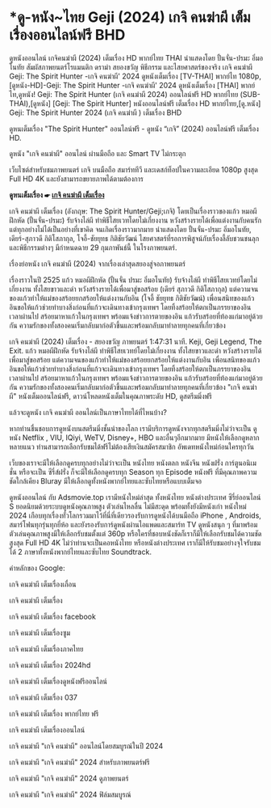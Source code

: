 

# *ดู-หนัง~ไทย Geji (2024) เกจิ คนฆ่าผี เต็มเรื่องออนไลน์ฟรี BHD

ดูหนังออนไลน์ เกจิคนฆ่าผี (2024) เต็มเรื่อง HD พากย์ไทย THAI นำแสดงโดย ปั้นจั่น-ปรมะ อิ่มอโนทัย สัมผัสภาพยนตร์โรแมนติก ดราม่า สยองขวัญ พิธีกรรม และไสยศาสตร์ของจริง เกจิ คนฆ่าผี Geji: The Spirit Hunter -เกจิ คนฆ่าผี' 2024 ดูหนังเต็มเรื่อง [TV-THAI] พากย์ไท 1080p,[ดูหนัง-HD]-Geji: The Spirit Hunter -เกจิ คนฆ่าผี' 2024 ดูหนังเต็มเรื่อง [THAI] พากย์ไท,ดูหนัง! Geji: The Spirit Hunter (เกจิ คนฆ่าผี 2024) ออนไลน์ฟรี HD พากย์ไทย (SUB-THAI),[ดูหนัง] [Geji: The Spirit Hunter] หนังออนไลน์ฟรี เต็มเรื่อง HD พากย์ไทย,[ดู.หนัง] Geji: The Spirit Hunter 2024 (เกจิ คนฆ่าผี ) เต็มเรื่อง BHD

ดูหนเต็มเรื่อง "The Spirit Hunter" ออนไลน์ฟรี - ดูหนัง “เกจิ” (2024) ออนไลน์ฟรี เต็มเรื่อง HD.

ดูหนัง "เกจิ คนฆ่าผี" ออนไลน์ ผ่านมือถือ และ Smart TV ไม่กระตุก

เว็บไซต์สำหรับชมภาพยนตร์ เกจิ บนมือถือ สมาร์ททีวี และเดสก์ท็อปในความละเอียด 1080p สูงสุด Full HD 4K และยังสามารถขยายภาพได้ตามต้องการ

**ดูหนเต็มเรื่อง ☛ [เกจิ คนฆ่าผี เต็มเรื่อง](https://adsmovie.top/th/1241429/geji-the-spirit-hunter.html)**

เกจิ คนฆ่าผี เต็มเรื่อง (อังกฤษ: The Spirit Hunter/Geji;เกจิ) โดยเป็นเรื่องราวของแก้ว หมอผีฝึกหัด (ปั้นจั่น-ปรมะ) รับจ้างไล่ผี ทำพิธีไสยเวทโดยไม่เกี่ยงงาน หวังสร้างรายได้เพื่อแต่งงานกับคนรักแต่ทุกอย่างไม่ได้เป็นอย่างที่เขาคิด จนเกิดเรื่องราวมากมาย นำแสดงโดย ปั้นจั่น-ปรมะ อิ่มอโนทัย, เดียร์-สุภาวดี กิติโสภากุล, โจอี้-ชัยยุทธ กิติชัยวัฒน์ ไสยศาสตร์ที่รอการพิสูจน์กับเรื่องลี้ลับชวนชนลุกและพิธีกรรมต่างๆ มีกำหนดฉาย 29 กุมภาพันธ์นี้ ในโรงภาพยนตร์.

เรื่องย่อหนัง เกจิ คนฆ่าผี (2024) จากเรื่องเล่าสุดสยองสู่จอภาพยนตร์

เรื่องราวในปี 2525 แก้ว หมอผีฝึกหัด (ปั้นจั่น ปรมะ อิ่มอโนทัย) รับจ้างไล่ผี ทำพิธีไสยเวทย์โดยไม่เกี่ยงงาน ทั้งไสยขาวและดำ หวังสร้างรายได้เพื่อมาสู่ขอสร้อย (เดียร์ สุภาวดี กิติโสภากุล) แต่ความจนของแก้วทำให้แม่ของสร้อยยกสร้อยให้แต่งงานกับอิน (โจอี้ ชัยยุทธ กิติชัยวัฒน์) เพื่อนสนิทของแก้ว อินขอให้แก้วช่วยทำบางสิ่งก่อนที่แก้วจะเดินทางเข้ากรุงเทพฯ โดยทิ้งสร้อยให้ตกเป็นภรรยาของอิน เวลาผ่านไป สร้อยมาหาแก้วในกรุงเทพฯ พร้อมแจ้งข่าวการตายของอิน แก้วรับสร้อยที่ท้องแก่มาอยู่ด้วยกัน ความรักของทั้งสองคนเริ่มกลับมาก่อตัวขึ้นและพร้อมกลับมาทำลายทุกคนที่เกี่ยวข้อง

เกจิ คนฆ่าผี (2024) เต็มเรื่อง - สยองขวัญ ภาพยนตร์ 1:47:31 นาที. Keji, Geji Legend, The Exit. แก้ว หมอผีฝึกหัด รับจ้างไล่ผี ทำพิธีไสยเวทย์โดยไม่เกี่ยงงาน ทั้งไสยขาวและดำ หวังสร้างรายได้เพื่อมาสู่ขอสร้อย แต่ความจนของแก้วทำให้แม่ของสร้อยยกสร้อยให้แต่งงานกับอิน เพื่อนสนิทของแก้ว อินขอให้แก้วช่วยทำบางสิ่งก่อนที่แก้วจะเดินทางเข้ากรุงเทพฯ โดยทิ้งสร้อยให้ตกเป็นภรรยาของอิน เวลาผ่านไป สร้อยมาหาแก้วในกรุงเทพฯ พร้อมแจ้งข่าวการตายของอิน แก้วรับสร้อยที่ท้องแก่มาอยู่ด้วยกัน ความรักของทั้งสองคนเริ่มกลับมาก่อตัวขึ้นและพร้อมกลับมาทำลายทุกคนที่เกี่ยวข้อง "เกจิ คนฆ่าผี" หนังเต็มออนไลน์ฟรี, ดาวน์โหลดหนังเต็มในคุณภาพระดับ HD, ดูสตรีมมิ่งฟรี

แล้วจะดูหนัง เกจิ คนฆ่าผี ออนไลน์เป็นภาษาไทยได้ที่ไหนบ้าง?

หากท่านชื่นชอบการดูหนังบนสตรีมมิ่งชั้นนำของโลก เรามีบริการดูหนังจากทุกสตรีมมิ่งไม่ว่าจะเป็น ดูหนัง Netflix , VIU, IQiyi, WeTV, Disney+, HBO และอื่นๆอีกมากมาย มีหนังให้เลือกดูหลากหลายแนว ท่านสามารถเลือกรับชมได้ฟรีไม่ต้องเสียเงินสมัครสมาชิก อัพเดทหนังใหม่ก่อนใครทุกวัน

เว็บของเราจะมีให้เลือกดูครบทุกอย่างไม่ว่าจะเป็น หนังไทย หนังตลก หนังจีน หนังฝรั่ง การ์ตูนอนิเมชั่น หรือจะเป็น ซีรี่ส์ฝรั่ง ก็จะมีให้เลือกดูครบทุก Season ทุก Episode หนังฟรี ที่มีคุณภาพความชัดใกล้เคียง Bluray มีให้เลือกดูทั้งหนังพากย์ไทยและซับไทยหรือแบบเต็มจอ

ดูหนังออนไลน์ กับ Adsmovie.top เรามีหนังใหม่ล่าสุด ทั้งหนังไทย หนังต่างประเทศ ซีรี่ย์ออนไลน์ S ยอดนิยมด้วยระบบดูหนังคุณภาพสูง ตัวเล่นไหลลื่น ไม่มีสะดุด พร้อมทั้งยังมีหนังเก่า หนังใหม่ 2024 เกือบทุกเรื่องทั่วโลกรวมมาไว้ที่นี่ที่เดียวรองรับการดูหนังได้บนมือถือ iPhone , Androids, สมาร์โฟนทุกรุ่นทุกยี่ห้อ และยังรองรับการ์ดูหนังผ่านไอแพดและสมาร์ท TV ดูหนังสนุก ๆ ที่มาพร้อมตัวเล่นคุณภาพสูงมีให้เลือกรับชมตั้งแต่ 360p หรือใครที่ชอบหนังชัดก็เราก็มีให้เลือกรับชมได้ความชัดสูงสุด Full HD 4K ไม่ว่าท่านจะเป็นคอหนังไทย หรือหนังต่างประเทศ เราก็มีให้รับชมอย่างจุใจรับชมได้ 2 ภาษาทั้งหนังพากย์ไทยและซับไทย Soundtrack.

คำหลักของ Google:

เกจิ คนฆ่าผี เต็มเรื่องเถื่อน

เกจิ คนฆ่าผี เต็มเรื่อง

เกจิ คนฆ่าผี เต็มเรื่อง facebook

เกจิ คนฆ่าผี เต็มเรื่องซูม

เกจิ คนฆ่าผี เต็มเรื่องภาคไทย

เกจิ คนฆ่าผี เต็มเรื่อง 2024hd

เกจิ คนฆ่าผี เต็มเรื่องดูหนังฟรีออนไลน์

เกจิ คนฆ่าผี เต็มเรื่อง 037

เกจิ คนฆ่าผี เต็มเรื่อง พากย์ไทย ฟรี

เกจิ คนฆ่าผี เต็มเรื่องออนไลน์

เกจิ คนฆ่าผี "เกจิ คนฆ่าผี" ออนไลน์โดยสมบูรณ์ในปี 2024

เกจิ คนฆ่าผี "เกจิ คนฆ่าผี" 2024 สำหรับภาพยนตร์ฟรี

เกจิ คนฆ่าผี "เกจิ คนฆ่าผี" 2024 ดูภาพยนตร์

เกจิ คนฆ่าผี "เกจิ คนฆ่าผี" 2024 ฟิล์มสมบูรณ์
